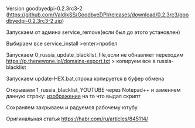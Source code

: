 Version goodbyedpi-0.2.3rc3-2 (https://github.com/ValdikSS/GoodbyeDPI/releases/download/0.2.3rc3/goodbyedpi-0.2.3rc3-2.zip)

Запускаем от админа service_remove(если был до этого установлен)

Выбираем все service_install >enter>пробел 

Запускаем  0_russia_update_blacklist_file,если не обнавляет переходим  https://p.thenewone.lol/domains-export.txt > копируем все в russia-blacklist

Запускаем update-HEX.bat,строка копируется в буфер обмена

Открываем 1_russia_blacklist_YOUTUBE через Notepad++ и заменяем данную строку: [изображение](https://github.com/user-attachments/assets/4b89e9e1-f73d-445e-8191-5fed6904ef98)
 на то что выдал скрипт

Сохраняем закрываем и радуемся рабочему ютубу

Оригинальная статья https://habr.com/ru/articles/845114/
